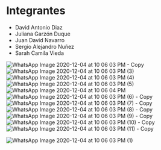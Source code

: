 ﻿﻿
# Integrantes

- David Antonio Diaz
- Juliana Garzón Duque
- Juan David Navarro
- Sergio Alejandro Nuñez
- Sarah Camila Vieda

![WhatsApp Image 2020-12-04 at 10 06 03 PM - Copy](https://user-images.githubusercontent.com/43153078/101232604-774a3d80-3680-11eb-9045-800b9e7950ed.jpeg)
![WhatsApp Image 2020-12-04 at 10 06 03 PM (3)](https://user-images.githubusercontent.com/43153078/101232593-75807a00-3680-11eb-9a3d-ce922fac3c92.jpeg)
![WhatsApp Image 2020-12-04 at 10 06 03 PM (4)](https://user-images.githubusercontent.com/43153078/101232594-75807a00-3680-11eb-9b37-2e9d0f8e0560.jpeg)
![WhatsApp Image 2020-12-04 at 10 06 03 PM (5)](https://user-images.githubusercontent.com/43153078/101232595-76191080-3680-11eb-99dc-c2128ad071f9.jpeg)
![WhatsApp Image 2020-12-04 at 10 06 04 PM](https://user-images.githubusercontent.com/43153078/101232596-76191080-3680-11eb-8229-baf398e00647.jpeg)
![WhatsApp Image 2020-12-04 at 10 06 03 PM (6) - Copy](https://user-images.githubusercontent.com/43153078/101232597-76191080-3680-11eb-842f-15f4a71c28c3.jpeg)
![WhatsApp Image 2020-12-04 at 10 06 03 PM (7) - Copy](https://user-images.githubusercontent.com/43153078/101232598-76b1a700-3680-11eb-83d6-b60597a21a03.jpeg)
![WhatsApp Image 2020-12-04 at 10 06 03 PM (8) - Copy](https://user-images.githubusercontent.com/43153078/101232599-76b1a700-3680-11eb-910a-5f7a3277421b.jpeg)
![WhatsApp Image 2020-12-04 at 10 06 03 PM (9) - Copy](https://user-images.githubusercontent.com/43153078/101232601-76b1a700-3680-11eb-901c-7a20fe70ff6b.jpeg)
![WhatsApp Image 2020-12-04 at 10 06 03 PM (10) - Copy](https://user-images.githubusercontent.com/43153078/101232602-774a3d80-3680-11eb-9651-9e8e3ff23236.jpeg)
![WhatsApp Image 2020-12-04 at 10 06 03 PM (11) - Copy](https://user-images.githubusercontent.com/43153078/101232603-774a3d80-3680-11eb-8765-46229961b846.jpeg)

![WhatsApp Image 2020-12-04 at 10 06 03 PM (1)](https://user-images.githubusercontent.com/43153078/101232590-744f4d00-3680-11eb-9eb0-c7f5f4d3b079.jpeg)










